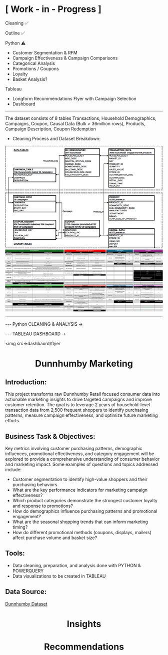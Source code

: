 
# [ Work - in - Progress ] 

Cleaning ✅

Outline ✅

Python ⚠️
  - Customer Segmentation & RFM
  - Campaign Effectiveness & Campaign Comparisons
  - Categorical Analysis
  - Promotions / Coupons
  - Loyalty
  - Basket Analysis?
    
Tableau
  - Longform Recommendations Flyer with Campaign Selection
  - Dashboard
---

The dataset consists of 8 tables Transactions, Household Demographics, Campaigns, Coupon, Causal Data (Bulk > 36million rows), Products, Campaign Description, Coupon Redemption
- Cleaning Process and Dataset Breakdown:
  
<img src=https://github.com/AndyZheng26/Dunnhumby-Marketing/blob/main/assets/tables.png width=600>

<img src=https://github.com/AndyZheng26/Dunnhumby-Marketing/blob/main/assets/D_marketing_cleaning.png>

---

--- Python CLEANING & ANALYSIS ->

--- TABLEAU DASHBOARD ->

<img src=>dashbaord/flyer

<h1 align="center">Dunnhumby Marketing</h1>

## Introduction:

This project transforms raw Dunnhumby Retail focused consumer data into actionable marketing insights to drive targeted campaigns and improve customer retention. The goal is to leverage 2 years of household-level transaction data from 2,500 frequent shoppers to identify purchasing patterns, measure campaign effectiveness, and optimize future marketing efforts.

## Business Task & Objectives:

Key metrics involving customer purchasing patterns, demographic influences, promotional effectiveness, and category engagement will be explored to provide a comprehensive understanding of consumer behavior and marketing impact. Some examples of questions and topics addressed include:

- Customer segmentation to identify high-value shoppers and their purchasing behaviors
- What are the key performance indicators for marketing campaign effectiveness?
- Which product categories demonstrate the strongest customer loyalty and response to promotions?
- How do demographics influence purchasing patterns and promotional engagement?
- What are the seasonal shopping trends that can inform marketing timing?
- How do different promotional methods (coupons, displays, mailers) affect purchase volume and basket size?




## Tools:
- Data cleaning, preparation, and analysis done with PYTHON & POWERQUERY
- Data visualizations to be created in TABLEAU

## Data Source:
[Dunnhumby Dataset](https://www.kaggle.com/datasets/frtgnn/dunnhumby-the-complete-journey/data?select=causal_data.csv)

<h1 align="center">Insights</h1>


<h1 align="center">Recommendations</h1>

